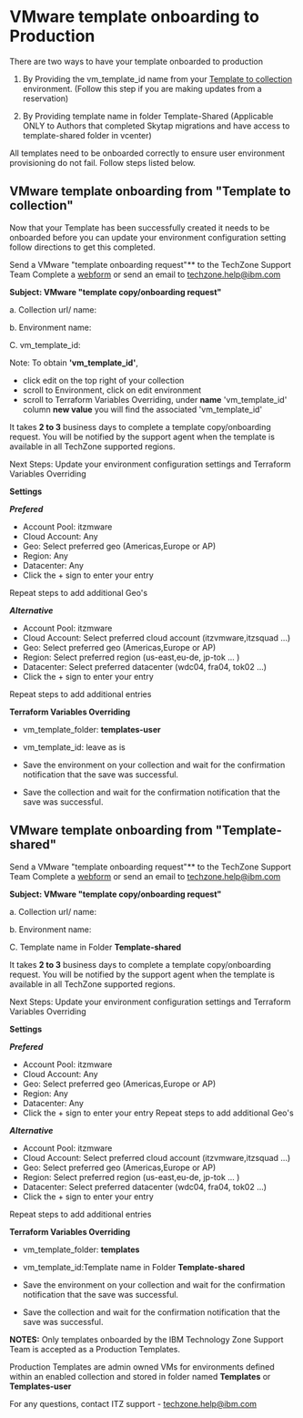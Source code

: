 # VMware template onboarding to Production

There are two ways to have your template onboarded to production
1. By Providing the vm_template_id name from your [Template to collection](https://github.com/IBM/itz-support-public/blob/main/IBM-Technology-Zone/IBM-Technology-Zone-Runbooks/template-an-ibm-cloud-classic-vm-for-your-collection.md) environment. (Follow this step if you are making updates from a reservation)

2. By Providing template name in folder Template-Shared (Applicable ONLY to Authors that completed Skytap migrations and have access to template-shared folder in vcenter)

  All templates need to be onboarded correctly to ensure user environment provisioning do not fail. Follow steps listed below.

## VMware template onboarding from "Template to collection"
Now that your Template has been successfully created it needs to be onboarded before you can update your environment configuration setting follow directions to get this completed.

Send a VMware "template onboarding request"** to the TechZone Support Team
Complete a [webform](https://ibmsf.force.com/ibminternalproducts/s/createrecord/NewCase?language=en_US) or send an email to techzone.help@ibm.com

**Subject: VMware "template copy/onboarding request"**

a. Collection url/ name: 

b. Environment name:

C. vm_template_id: 

Note: To obtain **'vm_template_id'**, 
- click edit on the top right of your collection 
- scroll to Environment, click on edit environment
- scroll to Terraform Variables Overriding, under **name** 'vm_template_id' column **new value** you will find the associated 'vm_template_id'

It takes **2 to 3** business days to complete a template copy/onboarding request. You will be notified by the support agent when the template is available in all TechZone supported regions. 

Next Steps: Update your environment configuration settings and Terraform Variables Overriding

**Settings**

_**Prefered**_
- Account Pool: itzmware
- Cloud Account: Any
- Geo: Select preferred geo (Americas,Europe or AP)
- Region: Any
- Datacenter: Any
- Click the + sign to enter your entry
  
Repeat steps to add additional Geo's 

**_Alternative_**

- Account Pool: itzmware
- Cloud Account: Select preferred cloud account (itzvmware,itzsquad ...)
- Geo: Select preferred geo (Americas,Europe or AP)
- Region: Select preferred region (us-east,eu-de, jp-tok ... ) 
- Datacenter: Select preferred datacenter (wdc04, fra04, tok02 ...)
- Click the + sign to enter your entry
  
Repeat steps to add additional entries

**Terraform Variables Overriding**
 
- vm_template_folder: **templates-user**
- vm_template_id: leave as is

- Save the environment on your collection and wait for the confirmation notification that the save was successful.
- Save the collection and wait for the confirmation notification that the save was successful.


## VMware template onboarding from "Template-shared"
Send a VMware "template onboarding request"** to the TechZone Support Team
Complete a [webform](https://ibmsf.force.com/ibminternalproducts/s/createrecord/NewCase?language=en_US) or send an email to techzone.help@ibm.com

**Subject: VMware "template copy/onboarding request"**

a. Collection url/ name: 

b. Environment name:

C. Template name in Folder **Template-shared**

It takes **2 to 3** business days to complete a template copy/onboarding request. You will be notified by the support agent when the template is available in all TechZone supported regions. 

Next Steps: Update your environment configuration settings and Terraform Variables Overriding

**Settings**

_**Prefered**_
- Account Pool: itzmware
- Cloud Account: Any
- Geo: Select preferred geo (Americas,Europe or AP)
- Region: Any
- Datacenter: Any
- Click the + sign to enter your entry
Repeat steps to add additional Geo's 

**_Alternative_**
- Account Pool: itzmware
- Cloud Account: Select preferred cloud account (itzvmware,itzsquad ...)
- Geo: Select preferred geo (Americas,Europe or AP)
- Region: Select preferred region (us-east,eu-de, jp-tok ... ) 
- Datacenter: Select preferred datacenter (wdc04, fra04, tok02 ...)
- Click the + sign to enter your entry
  
Repeat steps to add additional entries

**Terraform Variables Overriding**
 
- vm_template_folder: **templates**
- vm_template_id:Template name in Folder **Template-shared**

- Save the environment on your collection and wait for the confirmation notification that the save was successful.
- Save the collection and wait for the confirmation notification that the save was successful.

**NOTES:** Only templates onboarded by the IBM Technology Zone Support Team is accepted as a Production Templates.

Production Templates are admin owned VMs for environments defined within an enabled collection and stored in folder named **Templates** or **Templates-user** 


For any questions, contact ITZ support - techzone.help@ibm.com



